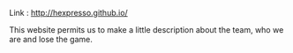 Link : http://hexpresso.github.io/

This website permits us to make a little description about the team, who we are and lose the game.

